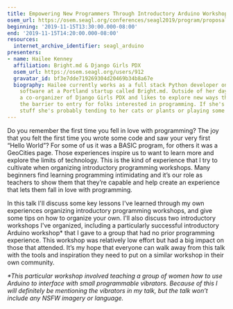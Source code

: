 ```yaml
---
title: Empowering New Programmers Through Introductory Arduino Workshops
osem_url: https://osem.seagl.org/conferences/seagl2019/program/proposals/667
beginning: '2019-11-15T13:30:00.000-08:00'
end: '2019-11-15T14:20:00.000-08:00'
resources:
  internet_archive_identifier: seagl_arduino
presenters:
- name: Hailee Kenney
  affiliation: Bright.md & Django Girls PDX
  osem_url: https://osem.seagl.org/users/912
  gravatar_id: bf3e7dde719269304d20469b34b8a67e
  biography: Hailee currently works as a full stack Python developer on healthcare
    software at a Portland startup called Bright.md. Outside of her day job she is
    a co-organizer of Django Girls PDX and likes to explore new ways that we can lower
    the barrier to entry for folks interested in programming. If she's not doing programming
    stuff she's probably tending to her cats or plants or playing some video games.
---
```


Do you remember the first time you fell in love with programming? The joy that you felt the first time you wrote some code and saw your very first “Hello World”? For some of us it was a BASIC program, for others it was a GeoCities page. Those experiences inspire us to  want to learn more and explore the limits of technology. This is the kind of experience that I try to cultivate when organizing introductory programming workshops. Many beginners find learning programming intimidating and it’s our role as teachers to show them that they’re capable and help create an experience that lets them fall in love with programming.

In this talk I'll discuss some key lessons I've learned through my own experiences organizing introductory programming workshops, and give some tips on how to organize your own.  I'll also discuss two introductory workshops I've organized, including a particularly successful introductory Arduino workshop* that I gave to a group that had no prior programming experience. This workshop was relatively low effort but had a big impact on those that attended.  It’s my hope that  everyone can walk away from this talk with the tools and inspiration they need to put on a similar workshop in their own community.

_*This particular workshop involved teaching a group of women how to use Arduino to interface with small programmable vibrators. Because of this I will definitely be mentioning the vibrators in my talk, but the talk won’t include any NSFW imagery or language._

